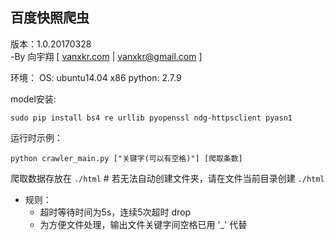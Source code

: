 ## 百度快照爬虫 
版本：1.0.20170328  
-By 向宇翔 [ <a href='http://vanxkr.com'>vanxkr.com</a> | vanxkr@gmail.com ] 

环境：
OS: ubuntu14.04 x86
python: 2.7.9

model安装:
```shell
sudo pip install bs4 re urllib pyopenssl ndg-httpsclient pyasn1
```

运行时示例：
```shell
python crawler_main.py ["关键字(可以有空格)"] [爬取条数]
```

爬取数据存放在 `./html` # 若无法自动创建文件夹，请在文件当前目录创建 `./html`

* 规则：
    * 超时等待时间为5s，连续5次超时 drop
    * 为方便文件处理，输出文件关键字间空格已用 '_' 代替
